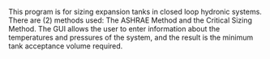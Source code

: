 This program is for sizing expansion tanks in closed loop hydronic systems. There are (2) methods used: The ASHRAE Method and the Critical Sizing Method. The GUI allows the user to enter information about the temperatures and pressures of the system, and the result is the minimum tank acceptance volume required.
